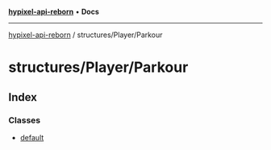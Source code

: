 [**hypixel-api-reborn**](../../../README.md) • **Docs**

***

[hypixel-api-reborn](../../../modules.md) / structures/Player/Parkour

# structures/Player/Parkour

## Index

### Classes

- [default](classes/default.md)
